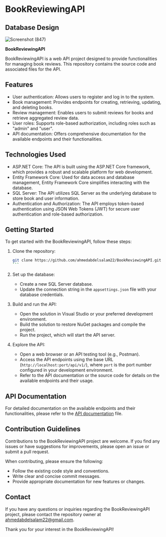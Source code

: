 
# BookReviewingAPI

<h2>
  Database Design
</h2>

![Screenshot (847)](https://github.com/ahmedabdelsalam22/BookReviewingAPI/assets/75587814/18965f35-e475-42e9-827c-3be05e54ee09)

**BookReviewingAPI**

BookReviewingAPI is a web API project designed to provide functionalities for managing book reviews. This repository contains the source code and associated files for the API.

## Features

- User authentication: Allows users to register and log in to the system.
- Book management: Provides endpoints for creating, retrieving, updating, and deleting books.
- Review management: Enables users to submit reviews for books and retrieve aggregated review data.
- User roles: Supports role-based authorization, including roles such as "admin" and "user".
- API documentation: Offers comprehensive documentation for the available endpoints and their functionalities.

## Technologies Used

- ASP.NET Core: The API is built using the ASP.NET Core framework, which provides a robust and scalable platform for web development.
- Entity Framework Core: Used for data access and database management, Entity Framework Core simplifies interacting with the database.
- SQL Server: The API utilizes SQL Server as the underlying database to store book and user information.
- Authentication and Authorization: The API employs token-based authentication using JSON Web Tokens (JWT) for secure user authentication and role-based authorization.

## Getting Started

To get started with the BookReviewingAPI, follow these steps:

1. Clone the repository:

   ````bash
   git clone https://github.com/ahmedabdelsalam22/BookReviewingAPI.git
   ```

2. Set up the database:
   - Create a new SQL Server database.
   - Update the connection string in the `appsettings.json` file with your database credentials.

3. Build and run the API:
   - Open the solution in Visual Studio or your preferred development environment.
   - Build the solution to restore NuGet packages and compile the project.
   - Run the project, which will start the API server.

4. Explore the API:
   - Open a web browser or an API testing tool (e.g., Postman).
   - Access the API endpoints using the base URL (`http://localhost:port/api/v1/`), where `port` is the port number configured in your development environment.
   - Refer to the API documentation or the source code for details on the available endpoints and their usage.

## API Documentation

For detailed documentation on the available endpoints and their functionalities, please refer to the [API documentation](API_DOCUMENTATION.md) file.

## Contribution Guidelines

Contributions to the BookReviewingAPI project are welcome. If you find any issues or have suggestions for improvements, please open an issue or submit a pull request.

When contributing, please ensure the following:

- Follow the existing code style and conventions.
- Write clear and concise commit messages.
- Provide appropriate documentation for new features or changes.

## Contact

If you have any questions or inquiries regarding the BookReviewingAPI project, please contact the repository owner at [ahmedabdelsalam22@gmail.com](mailto:er909112@gmail.com).

Thank you for your interest in the BookReviewingAPI!

